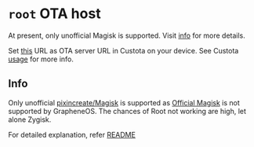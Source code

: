 # `root` OTA host

At present, only unofficial Magisk is supported. Visit [info](#info) for more details.

Set [this](https://pixincreate.github.io/PixeneOS/magisk/) URL as OTA server URL in Custota on your device.
See Custota [usage](https://github.com/chenxiaolong/Custota#usage) for more info.

## Info

Only unofficial [pixincreate/Magisk](https://github.com/pixincreate/Magisk) is supported as [Official Magisk](https://github.com/topjohnwu/Magisk) is not supported by GrapheneOS.
The chances of Root not working are high, let alone Zygisk.

For detailed explanation, refer [README](https://github.com/pixincreate/PixeneOS#root)
